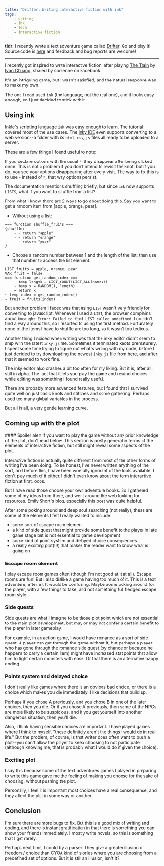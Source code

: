 ```yaml
---
title: "Drifter: Writing interactive fiction with ink"
tags:
    - writing
    - ink
    - tech
    - interactive fiction
---
```

**tldr**: I recently wrote a text adventure game called [Drifter](http://theconfused.me/drifter). Go and play it! Source code is [here](https://github.com/lingxz/drifter) and feedback and bug reports are welcome!

---

I recently got inspired to write interactive fiction, after playing [The Train](https://herringblue.github.io/content/train/index.html) by [Ivan Chuang](https://herringblue.github.io/), shared by someone on Facebook. 

It's an intriguing game, but I wasn't satisfied, and the natural response was to make my own. 

The one I read used `ink` (the language, not the real one), and it looks easy enough, so I just decided to stick with it. 

## Using ink
Inkle's scripting language [`ink`](https://github.com/inkle/ink) was easy enough to learn. The [tutorial](https://github.com/inkle/ink/blob/master/Documentation/WritingWithInk.md) covered most of the use cases. The [inky IDE](https://github.com/inkle/inky) even supports converting to a web version--a folder with its `html`, `css`, `js` files all ready to be uploaded to a server. 

These are a few things I found useful to note:

If you declare options with the usual `*`, they disappear after being clicked once. This is not a problem if you don't intend to revisit the knot, but if you do, you see your options disappearing after every visit. The way to fix this is to use `+` instead of `*`, that way options persist. 

The documentation mentions shuffling briefly, but since `ink` now supports `LISTS`, what if you want to shuffle from a list? 

From what I know, there are 2 ways to go about doing this. Say you want to get a random item from [apple, orange, pear].
- Without using a list:

```
=== function shuffle_fruits ===
{shuffle:
    - ~ return "apple"
    - ~ return "orange"
    - ~ return "pear"
}
```

- Choose a random number between 1 and the length of the list, then use that number to access the list element. 

```
LIST fruits = apple, orange, pear
VAR fruit = false
=== function get_random_index ===
    ~ temp length = LIST_COUNT(LIST_ALL(names))
    ~ temp x = RANDOM(1, length)
    ~ return x
~ temp index = get_random_index()
~ fruit = fruits(index)
```

But another problem I faced was that using `LIST` wasn't very friendly for converting to javascript. Whenever I used a `LIST`, the browser complains about `Uncaught Error: Failed to find LIST called undefined`. I couldn't find a way around this, so I resorted to using the first method. Fortunately none of the items I have to shuffle are too long, so it wasn't too tedious. 

Another thing I noiced when writing was that the inky editor didn't seem to ship with the latest `inky.js` file. Sometimes it terminated knots prematurely. I spent some time trying to figure out what's wrong with my code, before I just decided to try downloading the newest `inky.js` file from [here](https://github.com/y-lohse/inkjs), and after that it seemed to work fine. 

The inky editor also crashes a bit too often for my liking. But it is, after all, still in alpha. The fact that it lets you play the game and rewind choices while editing was something I found really useful. 

There are probably more advanced features, but I found that I survived quite well on just basic knots and stitches and some gathering. Perhaps used too many global variables in the process. 

But all in all, a very gentle learning curve.


## Coming up with the plot

<div class="notice--warning" markdown="1">
#### Spoiler alert
If you want to play the game without any prior knowledge of the plot, don't read below. This section is pretty general in terms of the elements of interactive fiction, but still might reveal some aspects of the plot.
</div>

Interactive fiction is actually quite different from most of the other forms of writing I've been doing. To be honest, I've never written anything of the sort, and before this, I have been woefully ignorant of the tools available. I don't play much of it either. I didn't even know about the term interactive fiction at first, oops.

But I have read those choose your own adventure books. So I gathered some of my ideas from there, and went around the web looking for resources. [Emily Short's blog](https://emshort.blog/), especially [this post](https://emshort.blog/how-to-play/writing-if/) was quite helpful. 

After some poking around and deep soul searching (not really), these are some of the elements I felt I really wanted to include:
- some sort of escape room element
- a kind of side quest that might provide some benefit to the player in late game stage but is not essential to game development
- some kind of point system and delayed choice consequences
- a really exciting plot(!!!) that makes the reader want to know what is going on

### Escape room element
I play escape room games often (though I'm not good at it at all). Escape rooms are fun! But I also dislike a game having too much of it. This is a text adventure, after all. It would be confusing. Maybe some poking around for the player, with a few things to take, and not something full fledged escape room style. 

### Side quests
Side quests are what I imagine to be those plot point which are not essential to the main plot development, but may or may not confer a certain benefit to the player in later gameplay. 

For example, in an action game, I would have romance as a sort of side quest. A player can get through the game without it, but perhaps a player who has gone through the romance side quest (by chance or because he happens to carry a certain item) might have increased stat points that allow him to fight certain monsters with ease. Or that there is an alternative happy ending. 

### Points system and delayed choice
I don't really like games where there is an obvious bad choice, or there is a choice which makes you die immediately. I like decisions that build up. 

Perhaps if you chose A previously, and you chose B in one of the later choices, then you die. Or if you chose A previously, then some of the NPCs are more likely to be suspicious, and if you get yourself into another dangerous situation, then you'll die. 

Also, I think having sensible choices are important. I have played games where I think to myself, "those definitely aren't the things I would do in real life." But the problem, of course, is that writer does often want to push a plot--you can't allow the player to keep choosing to not participate (although knowing me, that is probably what I would do if given the choice). 

### Exciting plot
I say this because some of the text adventures games I played in preparing to write this game gave me the feeling of making you choose for the sake of choosing, without pushing the plot. 

Personally, I feel it is important most choices have a real consequence, and they affect the plot in some way or another. 

## Conclusion
I'm sure there are more bugs to fix. But this is a good mix of writing and coding, and there is instant gratification in that there is something you can show your friends immediately. I mostly write novels, so this is something that I get rarely. 

Perhaps next time, I could try a parser. They give a greater illusion of freedom / choice than CYOA kind of stories where you are choosing from a predefined set of options. But it is still an illusion, isn't it?
